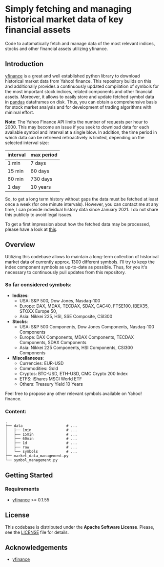 # Simply fetching and managing historical market data of key financial assets
Code to automatically fetch and manage data of the most relevant indices, stocks and other financial assets utilizing yfinance.


## Introduction

[yfinance](https://github.com/ranaroussi/yfinance) is a great and well established python library to download historical market data from Yahoo! finance. This repository builds on this and additionally provides a continuously updated compilation of symbols for the most important stock indices, related components and other financial assets. Moreover, it allows to easily store and update fetched symbol data in [pandas](https://github.com/pandas-dev/pandas) dataframes on disk. Thus, you can obtain a comprehensive basis for stock market analysis and for development of trading algorithms with minimal effort.

**Note**: The Yahoo Finance API limits the number of requests per hour to 2000. This may become an issue if you seek to download data for each available symbol and interval at a single blow. In addition, the time period in which data can be retrieved retroactively is limited, depending on the selected interval size:

| interval  | max period |
| ------------- | ------------- |
| 1 min  | 7 days  |
| 15 min  | 60 days  |
| 60 min  | 730 days  |
| 1 day  | 10 years  |

So, to get a long term history without gaps the data must be fetched at least once a week (for one minute intervals). However, you can contact me at any time, I can provide individual history data since January 2021. I do not share this publicly to avoid legal issues.

To get a first impression about how the fetched data may be processed, please have a look at [this](https://github.com/neongelb/deep-financial-market-analysis).

## Overview
Utilizing this codebase allows to maintain a long-term collection of historical market data of currently approx. 1300 different symbols. I'll try to keep the index component symbols as up-to-date as possible. Thus, for you it's necessary to continuously pull updates from this repository.
### So far considered symbols:
- **Indizes**: 
  - USA: S&P 500, Dow Jones, Nasdaq-100 
  - Europe: DAX, MDAX, TECDAX, SDAX, CAC40, FTSE100, IBEX35, STOXX Europe 50, 
  - Asia: Nikkei 225, HSI, SSE Composite, CSI300
- **Stocks**: 
  - USA: S&P 500 Components, Dow Jones Components, Nasdaq-100 Components 
  - Europe: DAX Components, MDAX Components, TECDAX Components, SDAX Components
  - Asia: Nikkei 225 Components, HSI Components, CSI300 Components
- **Miscellaneous**:
  - Currencies: EUR-USD
  - Commodities: Gold
  - Cryptos: BTC-USD, ETH-USD, CMC Crypto 200 Index
  - ETFS: iShares MSCI World ETF
  - Others: Treasury Yield 10 Years

Feel free to propose any other relevant symbols available on Yahoo! finance.

### Content:
    .
    ├── data                    # ...
    │   ├── 1min                # ...
    │   ├── 15min               # ...
    │   ├── 60min               # ...
    │   ├── 1d                  # ...
    │   ├── raw                 # ...   
    │   └── symbols             # ...
    ├── market_data_management.py
    └── symbol_management.py


## Getting Started
### Requirements
- [yfinance](https://github.com/ranaroussi/yfinance) >= 0.1.55

## License
This codebase is distributed under the **Apache Software License**. Please, see the [LICENSE](LICENSE) file for details.


## Acknowledgements
- [yfinance](https://github.com/ranaroussi/yfinance)





